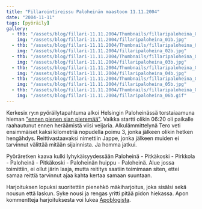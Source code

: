 ```yaml
---
title: "Fillarointireissu Paloheinän maastoon 11.11.2004"
date: "2004-11-11"
tags: [pyöräily]
gallery:
  - thb: "/assets/blog/fillari-11.11.2004/Thumbnails/fillaripaloheina_01b.jpg"
    img: "/assets/blog/fillari-11.11.2004/fillaripaloheina_01b.jpg"
  - thb: "/assets/blog/fillari-11.11.2004/Thumbnails/fillaripaloheina_02b.jpg"
    img: "/assets/blog/fillari-11.11.2004/fillaripaloheina_02b.jpg"
  - thb: "/assets/blog/fillari-11.11.2004/Thumbnails/fillaripaloheina_03b.jpg"
    img: "/assets/blog/fillari-11.11.2004/fillaripaloheina_03b.jpg"
  - thb: "/assets/blog/fillari-11.11.2004/Thumbnails/fillaripaloheina_04b.jpg"
    img: "/assets/blog/fillari-11.11.2004/fillaripaloheina_04b.jpg"
  - thb: "/assets/blog/fillari-11.11.2004/Thumbnails/fillaripaloheina_05b.jpg"
    img: "/assets/blog/fillari-11.11.2004/fillaripaloheina_05b.jpg"
  - thb: "/assets/blog/fillari-11.11.2004/Thumbnails/fillaripaloheina_06b.gif"
    img: "/assets/blog/fillari-11.11.2004/fillaripaloheina_06b.gif"
---
```


Kerkesix ry:n pyöräilytapahtuma alkoi Helsingin Paloheinässä
torstaiaamuna hieman ["ennen pienen sian
pieremää"](http://www.hevoslaaksontalli.fi/ApoBlog/2004/11/08/maanantai-811/).
Vaikka startti olikin 06:20 oli paikalle raahautunut ennen heräämistä
viisi veijaria. Alkulämmittelynä Tero veti ensimmäiset kaksi kilometriä
nopudella poimu 3, jonka jälkeen olikin hetken hengähdys.
Reittivastaavaksi nimettiin Jappe, jonka jälkeen muiden ei tarvinnut
välittää mitään sijainnista. Ja homma jatkui.

Pyöräretken kaava kulki lyhykäisyydessään Paloheinä - Pitkäkoski -
Pirkkola - Paloheinä - Pitkäkoski - Paloheinän huippu - Paloheinä. Alue
jossa toimittiin, ei ollut järin laaja, mutta reititys saatiin toimimaan
siten, ettei samaa reittiä tarvinnut ajaa kahta kertaa samaan suuntaan.

Harjoituksen lopuksi suoritettiin pienehkö mäkiharjoitus, joka sisälsi
sekä nousun että laskun. Syke nousi ja rengas yritti pitää pidon
hiekassa. Apon kommentteja harjoituksesta voi lukea
[Apoblogista](http://www.hevoslaaksontalli.fi/ApoBlog/2004/11/11/torstai-1111-aamuvuoro/).
